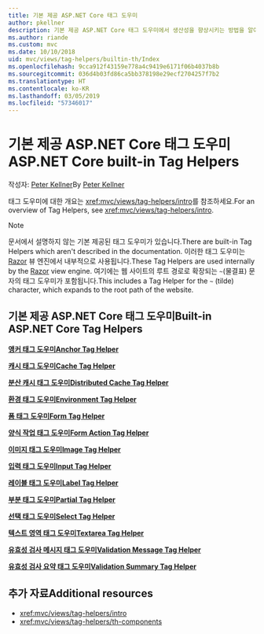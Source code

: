 ```yaml
---
title: 기본 제공 ASP.NET Core 태그 도우미
author: pkellner
description: 기본 제공 ASP.NET Core 태그 도우미에서 생산성을 향상시키는 방법을 알아봅니다.
ms.author: riande
ms.custom: mvc
ms.date: 10/10/2018
uid: mvc/views/tag-helpers/builtin-th/Index
ms.openlocfilehash: 9cca912f43159e778a4c9419e6171f06b4037b8b
ms.sourcegitcommit: 036d4b03fd86ca5bb378198e29ecf2704257f7b2
ms.translationtype: HT
ms.contentlocale: ko-KR
ms.lasthandoff: 03/05/2019
ms.locfileid: "57346017"
---
```

# <a name="aspnet-core-built-in-tag-helpers"></a><span data-ttu-id="4c361-103">기본 제공 ASP.NET Core 태그 도우미</span><span class="sxs-lookup"><span data-stu-id="4c361-103">ASP.NET Core built-in Tag Helpers</span></span>

<span data-ttu-id="4c361-104">작성자: [Peter Kellner](http://peterkellner.net)</span><span class="sxs-lookup"><span data-stu-id="4c361-104">By [Peter Kellner](http://peterkellner.net)</span></span>

<span data-ttu-id="4c361-105">태그 도우미에 대한 개요는 <xref:mvc/views/tag-helpers/intro>를 참조하세요.</span><span class="sxs-lookup"><span data-stu-id="4c361-105">For an overview of Tag Helpers, see <xref:mvc/views/tag-helpers/intro>.</span></span>

> [!NOTE]
> <span data-ttu-id="4c361-106">문서에서 설명하지 않는 기본 제공된 태그 도우미가 있습니다.</span><span class="sxs-lookup"><span data-stu-id="4c361-106">There are built-in Tag Helpers which aren't described in the documentation.</span></span> <span data-ttu-id="4c361-107">이러한 태그 도우미는 [Razor](xref:mvc/views/razor) 뷰 엔진에서 내부적으로 사용됩니다.</span><span class="sxs-lookup"><span data-stu-id="4c361-107">These Tag Helpers are used internally by the [Razor](xref:mvc/views/razor) view engine.</span></span> <span data-ttu-id="4c361-108">여기에는 웹 사이트의 루트 경로로 확장되는 `~`(물결표) 문자의 태그 도우미가 포함됩니다.</span><span class="sxs-lookup"><span data-stu-id="4c361-108">This includes a Tag Helper for the `~` (tilde) character, which expands to the root path of the website.</span></span>

## <a name="built-in-aspnet-core-tag-helpers"></a><span data-ttu-id="4c361-109">기본 제공 ASP.NET Core 태그 도우미</span><span class="sxs-lookup"><span data-stu-id="4c361-109">Built-in ASP.NET Core Tag Helpers</span></span>

<span data-ttu-id="4c361-110">**[앵커 태그 도우미](xref:mvc/views/tag-helpers/builtin-th/anchor-tag-helper)**</span><span class="sxs-lookup"><span data-stu-id="4c361-110">**[Anchor Tag Helper](xref:mvc/views/tag-helpers/builtin-th/anchor-tag-helper)**</span></span>

<span data-ttu-id="4c361-111">**[캐시 태그 도우미](xref:mvc/views/tag-helpers/builtin-th/cache-tag-helper)**</span><span class="sxs-lookup"><span data-stu-id="4c361-111">**[Cache Tag Helper](xref:mvc/views/tag-helpers/builtin-th/cache-tag-helper)**</span></span>

<span data-ttu-id="4c361-112">**[분산 캐시 태그 도우미](xref:mvc/views/tag-helpers/builtin-th/distributed-cache-tag-helper)**</span><span class="sxs-lookup"><span data-stu-id="4c361-112">**[Distributed Cache Tag Helper](xref:mvc/views/tag-helpers/builtin-th/distributed-cache-tag-helper)**</span></span>

<span data-ttu-id="4c361-113">**[환경 태그 도우미](xref:mvc/views/tag-helpers/builtin-th/environment-tag-helper)**</span><span class="sxs-lookup"><span data-stu-id="4c361-113">**[Environment Tag Helper](xref:mvc/views/tag-helpers/builtin-th/environment-tag-helper)**</span></span>

[comment]: **[FormActionTagHelper](xref:mvc/views/tag-helpers/builtin-th/form-action-tag-helper)**

<span data-ttu-id="4c361-114">**[폼 태그 도우미](xref:mvc/views/working-with-forms#the-form-tag-helper)**</span><span class="sxs-lookup"><span data-stu-id="4c361-114">**[Form Tag Helper](xref:mvc/views/working-with-forms#the-form-tag-helper)**</span></span>

<span data-ttu-id="4c361-115">**[양식 작업 태그 도우미](xref:mvc/views/working-with-forms#the-form-action-tag-helper)**</span><span class="sxs-lookup"><span data-stu-id="4c361-115">**[Form Action Tag Helper](xref:mvc/views/working-with-forms#the-form-action-tag-helper)**</span></span>

<span data-ttu-id="4c361-116">**[이미지 태그 도우미](xref:mvc/views/tag-helpers/builtin-th/image-tag-helper)**</span><span class="sxs-lookup"><span data-stu-id="4c361-116">**[Image Tag Helper](xref:mvc/views/tag-helpers/builtin-th/image-tag-helper)**</span></span>

<span data-ttu-id="4c361-117">**[입력 태그 도우미](xref:mvc/views/working-with-forms#the-input-tag-helper)**</span><span class="sxs-lookup"><span data-stu-id="4c361-117">**[Input Tag Helper](xref:mvc/views/working-with-forms#the-input-tag-helper)**</span></span>

<span data-ttu-id="4c361-118">**[레이블 태그 도우미](xref:mvc/views/working-with-forms#the-label-tag-helper)**</span><span class="sxs-lookup"><span data-stu-id="4c361-118">**[Label Tag Helper](xref:mvc/views/working-with-forms#the-label-tag-helper)**</span></span>

[comment]: **[LinkTagHelper](xref:mvc/views/tag-helpers/builtin-th/link-tag-helper)**

[comment]: **[OptionTagHelper](xref:mvc/views/tag-helpers/builtin-th/option-tag-helper)**

[comment]: **[ScriptTagHelper](xref:mvc/views/tag-helpers/builtin-th/script-tag-helper)**

<span data-ttu-id="4c361-119">**[부분 태그 도우미](xref:mvc/views/tag-helpers/builtin-th/partial-tag-helper)**</span><span class="sxs-lookup"><span data-stu-id="4c361-119">**[Partial Tag Helper](xref:mvc/views/tag-helpers/builtin-th/partial-tag-helper)**</span></span>

<span data-ttu-id="4c361-120">**[선택 태그 도우미](xref:mvc/views/working-with-forms#the-select-tag-helper)**</span><span class="sxs-lookup"><span data-stu-id="4c361-120">**[Select Tag Helper](xref:mvc/views/working-with-forms#the-select-tag-helper)**</span></span>

<span data-ttu-id="4c361-121">**[텍스트 영역 태그 도우미](xref:mvc/views/working-with-forms#the-textarea-tag-helper)**</span><span class="sxs-lookup"><span data-stu-id="4c361-121">**[Textarea Tag Helper](xref:mvc/views/working-with-forms#the-textarea-tag-helper)**</span></span>

<span data-ttu-id="4c361-122">**[유효성 검사 메시지 태그 도우미](xref:mvc/views/working-with-forms#the-validation-message-tag-helper)**</span><span class="sxs-lookup"><span data-stu-id="4c361-122">**[Validation Message Tag Helper](xref:mvc/views/working-with-forms#the-validation-message-tag-helper)**</span></span>

<span data-ttu-id="4c361-123">**[유효성 검사 요약 태그 도우미](xref:mvc/views/working-with-forms#the-validation-summary-tag-helper)**</span><span class="sxs-lookup"><span data-stu-id="4c361-123">**[Validation Summary Tag Helper](xref:mvc/views/working-with-forms#the-validation-summary-tag-helper)**</span></span>

## <a name="additional-resources"></a><span data-ttu-id="4c361-124">추가 자료</span><span class="sxs-lookup"><span data-stu-id="4c361-124">Additional resources</span></span>

* <xref:mvc/views/tag-helpers/intro>
* <xref:mvc/views/tag-helpers/th-components>
